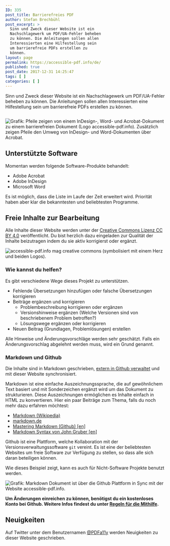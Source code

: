 ```yaml
---
ID: 335
post_title: Barrierefreies PDF
author: Stefan Brechbühl
post_excerpt: >
  Sinn und Zweck dieser Website ist ein
  Nachschlagewerk um PDF/UA-Fehler beheben
  zu können. Die Anleitungen sollen allen
  Interessierten eine Hilfestellung sein
  um barrierefreie PDFs erstellen zu
  können.
layout: page
permalink: https://accessible-pdf.info/de/
published: true
post_date: 2017-12-31 14:25:47
tags: [ ]
categories: [ ]
---
```

Sinn und Zweck dieser Website ist ein Nachschlagewerk um PDF/UA-Fehler beheben zu können. Die Anleitungen sollen allen Interessierten eine Hilfestellung sein um barrierefreie PDFs erstellen zu können.

<div class="fullwidth-container" style="margin-top:2em;"><img src="https://accessible-pdf.info/wp/wp-content/uploads/homepage-teaser-apps.png" alt="Grafik: Pfeile zeigen von einem InDesign-, Word- und Acrobat-Dokument zu einem barrierefreien Dokument (Logo accessible-pdf.info). Zusätzlich zeigen Pfeile den Umweg von InDesign- und Word-Dokumenten über Acrobat." /></div>

## Unterstützte Software

Momentan werden folgende Software-Produkte behandelt:

- Adobe Acrobat
- Adobe InDesign
- Microsoft Word

Es ist möglich, dass die Liste im Laufe der Zeit erweitert wird. Priorität haben aber klar die bekanntesten und beliebtesten Programme.

## Freie Inhalte zur Bearbeitung

Alle Inhalte dieser Website werden unter der [Creative Commons Lizenz CC BY 4.0](https://creativecommons.org/licenses/by/4.0/) veröffentlicht. Du bist herzlich dazu eingeladen zur Qualität der Inhalte beizutragen indem du sie aktiv korrigierst oder ergänzt.

![accessible-pdf.info mag creative commons (symbolisiert mit einem Herz und beiden Logos).](https://accessible-pdf.info/wp/wp-content/uploads/homepage-teaser-cc.png)

### Wie kannst du helfen?

Es gibt verschiedene Wege dieses Projekt zu unterstützen.

- Fehlende Übersetzungen hinzufügen oder falsche Übersetzungen korrigieren
- Beiträge ergänzen und korrigieren
	- Problembeschreibung korrigieren oder ergänzen
	- Versionshinweise ergänzen (Welche Versionen sind von beschriebenem Problem betroffen?)
	- Lösungswege ergänzen oder korrigieren</li>
- Neuen Beitrag (Grundlagen, Problemlösungen) erstellen</li>

Alle Hinweise und Änderungsvorschläge werden sehr geschätzt. Falls ein Änderungsvorschlag abgelehnt werden muss, wird ein Grund genannt.

### Markdown und Github

Die Inhalte sind in Markdown geschrieben, [extern in Github verwaltet](https://github.com/pixelstrolch/accessible-pdf) und mit dieser Website synchronisiert.

Markdown ist eine einfache Auszeichnungssprache, die auf gewöhnlichem Text basiert und mit Sonderzeichen ergänzt wird um das Dokument zu strukturieren. Diese Auszeichnungen ermöglichen es Inhalte einfach in HTML zu konvertieren. Hier ein paar Beiträge zum Thema, falls du noch mehr dazu erfahren möchtest:

- [Markdown (Wikipedia)](https://de.wikipedia.org/wiki/Markdown)
- [markdown.de](http://markdown.de/)
- [Mastering Markdown (Github) [en]](https://guides.github.com/features/mastering-markdown/)
- [Markdown Syntax von John Gruber [en]](https://daringfireball.net/projects/markdown/syntax)

Github ist eine Plattform, welche Kollaboration mit der Versionsverwaltungssoftware `git` vereint. Es ist eine der beliebtesten Websites um freie Software zur Verfügung zu stellen, so dass alle sich daran beteiligen können.

Wie dieses Beispiel zeigt, kann es auch für Nicht-Software Projekte benutzt werden.

![Grafik: Markdown Dokument ist über die Github Plattform in Sync mit der Website accessible-pdf.info.](https://accessible-pdf.info/wp/wp-content/uploads/homepage-teaser-sync.png)

**Um Änderungen einreichen zu können, benötigst du ein kostenloses Konto bei Github. Weitere Infos findest du unter [Regeln für die Mithilfe](https://github.com/pixelstrolch/accessible-pdf/blob/master/CONTRIBUTING.md#de).**

## Neuigkeiten

Auf Twitter unter dem Benutzernamen [@PDFa11y](https://twitter.com/PDFa11y) werden Neuigkeiten zu dieser Website geschrieben.